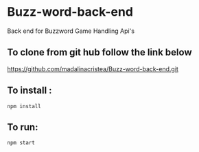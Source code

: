 <h1>Buzz-word-back-end</h1>

<p>Back end for Buzzword Game Handling Api's</p>

<h2>To clone from git hub follow the link below</h2>
<a href="https://github.com/madalinacristea/Buzz-word-back-end.git">https://github.com/madalinacristea/Buzz-word-back-end.git </a>

<h2>To install :</h2>
<code>npm install</code>

<h2>To run:</h2>
<code>npm start</code>